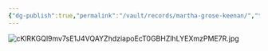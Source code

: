 ```yaml
---
{"dg-publish":true,"permalink":"/vault/records/martha-grose-keenan/","tags":["Martha-Grose"]}
---
```


![cKlRKGQl9mv7sE1J4VQAYZhdziapoEcT0GBHZlhLYEXmzPME7R.jpg](/img/user/assets/cKlRKGQl9mv7sE1J4VQAYZhdziapoEcT0GBHZlhLYEXmzPME7RRPMiI4KhUXLIpa.jpg.resources/cKlRKGQl9mv7sE1J4VQAYZhdziapoEcT0GBHZlhLYEXmzPME7R.jpg)
